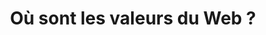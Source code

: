 ---
title: "Où sont les valeurs du Web ?"
target: gens qui s'intéressent au Web… et à la société
description: "Produire du Web Fast(e), mais pas Furious Le web est un média qui est souvent associé à la vitesse, à la jeunesse. Un média où tout est beau, tout est nouveau… les projets sont rapides, destinés à atteindre le marché le plus vite possible, en mode \"hit and run\". Ou pas. La grande majorité des sites Web date d'il y a plus de cinq ans et ne sera pas renouvelée par d'autres dispositifs dans l'immédiat. Une grande partie des utilisateurs ont une connectivité intermittente et offrant un faible débit. Une majorité des utilisateurs n'est ni jeune, ni en recherche d'innovation. Le Web manque encore beaucoup là où les gens sont déjà les moins connectés à la vie de la Cité. Comment proposer des services de qualité, sur la durée ?"
description_off: "L'idée n'est pas de critiquer les nouveautés, attention, mais plutôt de présenter des possibilités pour réaliser un Web plus résilient. Nous parlerons de standards, de données, d'amélioration progressive et continue, de résistance à la hype, de mesure en continu de la qualité et de la performance, de contribution efficace… d'un autre Web, plus Fast(e) mais moins Furious."
---